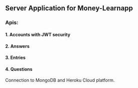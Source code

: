 ## Server Application for Money-Learnapp

### Apis:
#### 1. Accounts with JWT security
#### 2. Answers
#### 3. Entries
#### 4. Questions

Connection to MongoDB and Heroku Cloud platform.
